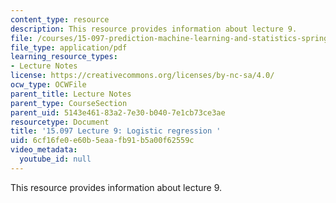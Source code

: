 ```yaml
---
content_type: resource
description: This resource provides information about lecture 9.
file: /courses/15-097-prediction-machine-learning-and-statistics-spring-2012/6cf16fe0e60b5eaafb91b5a00f62559c_MIT15_097S12_lec09.pdf
file_type: application/pdf
learning_resource_types:
- Lecture Notes
license: https://creativecommons.org/licenses/by-nc-sa/4.0/
ocw_type: OCWFile
parent_title: Lecture Notes
parent_type: CourseSection
parent_uid: 5143e461-83a2-7e30-b040-7e1cb73ce3ae
resourcetype: Document
title: '15.097 Lecture 9: Logistic regression '
uid: 6cf16fe0-e60b-5eaa-fb91-b5a00f62559c
video_metadata:
  youtube_id: null
---
```

This resource provides information about lecture 9.
